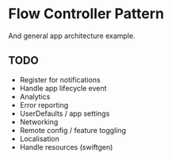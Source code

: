 # Flow Controller Pattern
And general app architecture example.

## TODO
- Register for notifications
- Handle app lifecycle event
- Analytics
- Error reporting
- UserDefaults / app settings
- Networking
- Remote config / feature toggling
- Localisation
- Handle resources (swiftgen)

